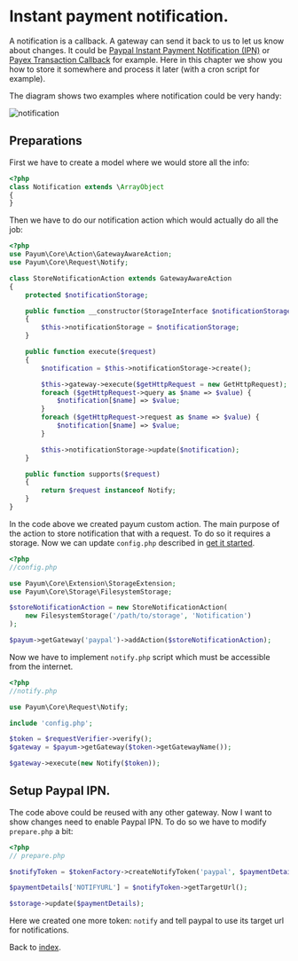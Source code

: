# Instant payment notification.

A notification is a callback. A gateway can send it back to us to let us know about changes.
It could be [Paypal Instant Payment Notification (IPN)](https://developer.paypal.com/webapps/developer/docs/classic/products/instant-payment-notification/) or [Payex Transaction Callback](http://www.payexpim.com/quick-guide/9-transaction-callback/) for example.
Here in this chapter we show you how to store it somewhere and process it later (with a cron script for example).

The diagram shows two examples where notification could be very handy:

![notification](http://www.websequencediagrams.com/cgi-bin/cdraw?lz=cGFydGljaXBhbnQgUGF5cGFsCgAHDGNhcHR1cmUucGhwAAsNbm90aWZ5ABIFCgAZCy0-KwA_BjogYSBwdXJjYWhzZQoAUgYtPi0AQws6IHBlbmRpbmcAFggtPgBKCjogc3VjY2VzcwBiBmljYXRpb24AMTkARgcAVBZjYW5jZWxlZCAodXNlciB2b2lkIG9uIHAAggcFIHNpZGUp&s=default)

## Preparations

First we have to create a model where we would store all the info:

```php
<?php
class Notification extends \ArrayObject
{
}
```

Then we have to do our notification action which would actually do all the job:

```php
<?php
use Payum\Core\Action\GatewayAwareAction;
use Payum\Core\Request\Notify;

class StoreNotificationAction extends GatewayAwareAction
{
    protected $notificationStorage;

    public function __constructor(StorageInterface $notificationStorage)
    {
        $this->notificationStorage = $notificationStorage;
    }

    public function execute($request)
    {
        $notification = $this->notificationStorage->create();

        $this->gateway->execute($getHttpRequest = new GetHttpRequest);
        foreach ($getHttpRequest->query as $name => $value) {
            $notification[$name] => $value;
        }
        foreach ($getHttpRequest->request as $name => $value) {
            $notification[$name] => $value;
        }

        $this->notificationStorage->update($notification);
    }

    public function supports($request)
    {
        return $request instanceof Notify;
    }
}
```

In the code above we created payum custom action.
The main purpose of the action to store notification that with a request.
To do so it requires a storage.
Now we can update `config.php` described in [get it started](get-it-started.md).

```php
<?php
//config.php

use Payum\Core\Extension\StorageExtension;
use Payum\Core\Storage\FilesystemStorage;

$storeNotificationAction = new StoreNotificationAction(
    new FilesystemStorage('/path/to/storage', 'Notification')
);

$payum->getGateway('paypal')->addAction($storeNotificationAction);
```

Now we have to implement `notify.php` script which must be accessible from the internet.

```php
<?php
//notify.php

use Payum\Core\Request\Notify;

include 'config.php';

$token = $requestVerifier->verify();
$gateway = $payum->getGateway($token->getGatewayName());

$gateway->execute(new Notify($token));
```

## Setup Paypal IPN.

The code above could be reused with any other gateway.
Now I want to show changes need to enable Paypal IPN. To do so we have to modify `prepare.php` a bit:

```php
<?php
// prepare.php

$notifyToken = $tokenFactory->createNotifyToken('paypal', $paymentDetails);

$paymentDetails['NOTIFYURL'] = $notifyToken->getTargetUrl();

$storage->update($paymentDetails);
```

Here we created one more token: `notify` and tell paypal to use its target url for notifications.

Back to [index](index.md).
